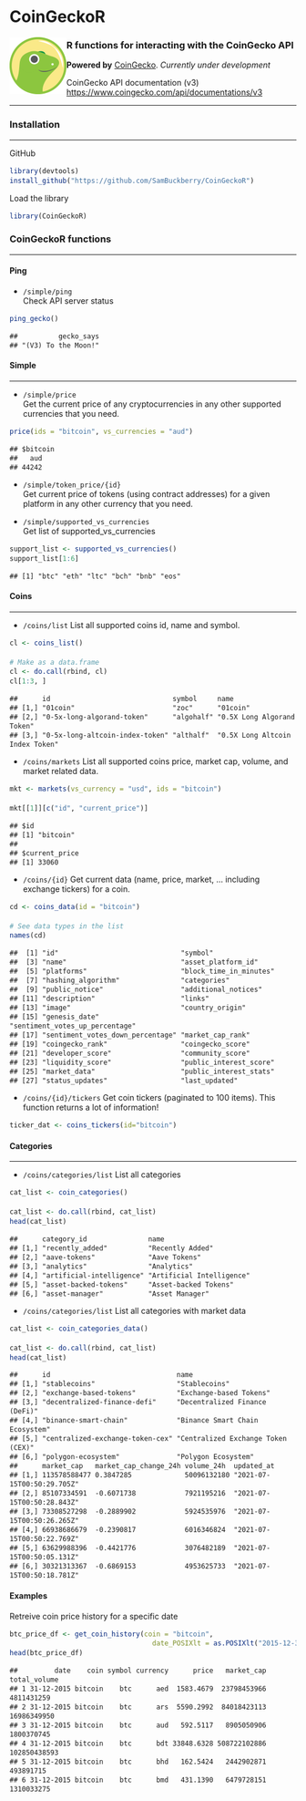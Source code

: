 CoinGeckoR
================

<a><img src="images/CoinGecko_Logo.png" align="left" height="100" width="100" ></a>

### R functions for interacting with the CoinGecko API

**Powered by** [CoinGecko](https://www.coingecko.com/). *Currently under
development*

CoinGecko API documentation (v3)
<https://www.coingecko.com/api/documentations/v3>

-----

### Installation

-----

GitHub

``` r
library(devtools)
install_github("https://github.com/SamBuckberry/CoinGeckoR")
```

Load the library

``` r
library(CoinGeckoR)
```

### CoinGeckoR functions

-----

#### Ping

  - `/simple/ping`  
    Check API server status

<!-- end list -->

``` r
ping_gecko()
```

    ##          gecko_says 
    ## "(V3) To the Moon!"

#### Simple

-----

  - `/simple/price`  
    Get the current price of any cryptocurrencies in any other supported
    currencies that you need.

<!-- end list -->

``` r
price(ids = "bitcoin", vs_currencies = "aud")
```

    ## $bitcoin
    ##   aud 
    ## 44242

  - `/simple/token_price/{id}`  
    Get current price of tokens (using contract addresses) for a given
    platform in any other currency that you need.

  - `/simple/supported_vs_currencies`  
    Get list of supported\_vs\_currencies

<!-- end list -->

``` r
support_list <- supported_vs_currencies()
support_list[1:6]
```

    ## [1] "btc" "eth" "ltc" "bch" "bnb" "eos"

#### Coins

-----

  - `/coins/list` List all supported coins id, name and symbol.

<!-- end list -->

``` r
cl <- coins_list()

# Make as a data.frame
cl <- do.call(rbind, cl)
cl[1:3, ]
```

    ##      id                              symbol     name                           
    ## [1,] "01coin"                        "zoc"      "01coin"                       
    ## [2,] "0-5x-long-algorand-token"      "algohalf" "0.5X Long Algorand Token"     
    ## [3,] "0-5x-long-altcoin-index-token" "althalf"  "0.5X Long Altcoin Index Token"

  - `/coins/markets` List all supported coins price, market cap, volume,
    and market related data.

<!-- end list -->

``` r
mkt <- markets(vs_currency = "usd", ids = "bitcoin")

mkt[[1]][c("id", "current_price")]
```

    ## $id
    ## [1] "bitcoin"
    ## 
    ## $current_price
    ## [1] 33060

  - `/coins/{id}` Get current data (name, price, market, … including
    exchange tickers) for a coin.

<!-- end list -->

``` r
cd <- coins_data(id = "bitcoin")

# See data types in the list
names(cd)
```

    ##  [1] "id"                              "symbol"                         
    ##  [3] "name"                            "asset_platform_id"              
    ##  [5] "platforms"                       "block_time_in_minutes"          
    ##  [7] "hashing_algorithm"               "categories"                     
    ##  [9] "public_notice"                   "additional_notices"             
    ## [11] "description"                     "links"                          
    ## [13] "image"                           "country_origin"                 
    ## [15] "genesis_date"                    "sentiment_votes_up_percentage"  
    ## [17] "sentiment_votes_down_percentage" "market_cap_rank"                
    ## [19] "coingecko_rank"                  "coingecko_score"                
    ## [21] "developer_score"                 "community_score"                
    ## [23] "liquidity_score"                 "public_interest_score"          
    ## [25] "market_data"                     "public_interest_stats"          
    ## [27] "status_updates"                  "last_updated"

  - `/coins/{id}/tickers` Get coin tickers (paginated to 100 items).
    This function returns a lot of information\!

<!-- end list -->

``` r
ticker_dat <- coins_tickers(id="bitcoin")
```

#### Categories

-----

  - `/coins/categories/list` List all categories

<!-- end list -->

``` r
cat_list <- coin_categories()

cat_list <- do.call(rbind, cat_list)
head(cat_list)
```

    ##      category_id               name                     
    ## [1,] "recently_added"          "Recently Added"         
    ## [2,] "aave-tokens"             "Aave Tokens"            
    ## [3,] "analytics"               "Analytics"              
    ## [4,] "artificial-intelligence" "Artificial Intelligence"
    ## [5,] "asset-backed-tokens"     "Asset-backed Tokens"    
    ## [6,] "asset-manager"           "Asset Manager"

  - `/coins/categories/list` List all categories with market data

<!-- end list -->

``` r
cat_list <- coin_categories_data()

cat_list <- do.call(rbind, cat_list)
head(cat_list)
```

    ##      id                               name                              
    ## [1,] "stablecoins"                    "Stablecoins"                     
    ## [2,] "exchange-based-tokens"          "Exchange-based Tokens"           
    ## [3,] "decentralized-finance-defi"     "Decentralized Finance (DeFi)"    
    ## [4,] "binance-smart-chain"            "Binance Smart Chain Ecosystem"   
    ## [5,] "centralized-exchange-token-cex" "Centralized Exchange Token (CEX)"
    ## [6,] "polygon-ecosystem"              "Polygon Ecosystem"               
    ##      market_cap   market_cap_change_24h volume_24h  updated_at                
    ## [1,] 113578588477 0.3847285             50096132180 "2021-07-15T00:50:29.705Z"
    ## [2,] 85107334591  -0.6071738            7921195216  "2021-07-15T00:50:28.843Z"
    ## [3,] 73308527298  -0.2889902            5924535976  "2021-07-15T00:50:26.265Z"
    ## [4,] 66938686679  -0.2390817            6016346824  "2021-07-15T00:50:22.769Z"
    ## [5,] 63629988396  -0.4421776            3076482189  "2021-07-15T00:50:05.131Z"
    ## [6,] 30321313367  -0.6869153            4953625733  "2021-07-15T00:50:18.781Z"

#### Examples

Retreive coin price history for a specific date

``` r
btc_price_df <- get_coin_history(coin = "bitcoin",
                                   date_POSIXlt = as.POSIXlt("2015-12-31"))
head(btc_price_df)
```

    ##         date    coin symbol currency      price   market_cap total_volume
    ## 1 31-12-2015 bitcoin    btc      aed  1583.4679  23798453966   4811431259
    ## 2 31-12-2015 bitcoin    btc      ars  5590.2992  84018423113  16986349950
    ## 3 31-12-2015 bitcoin    btc      aud   592.5117   8905050906   1800370745
    ## 4 31-12-2015 bitcoin    btc      bdt 33848.6328 508722102886 102850438593
    ## 5 31-12-2015 bitcoin    btc      bhd   162.5424   2442902871    493891715
    ## 6 31-12-2015 bitcoin    btc      bmd   431.1390   6479728151   1310033275
